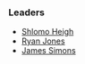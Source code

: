 ### Leaders

* [Shlomo Heigh](mailto:shlomo.heigh@owasp.org)
* [Ryan Jones](mailto:ryan.jones@owasp.org)
* [James Simons](mailto:james.simmons@owasp.org)
